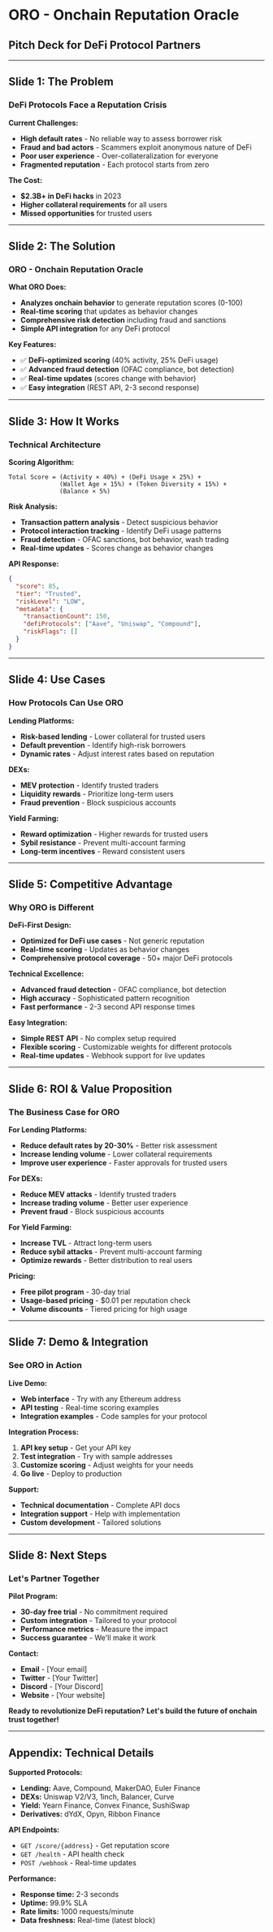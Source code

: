 # ORO - Onchain Reputation Oracle
## Pitch Deck for DeFi Protocol Partners

---

## **Slide 1: The Problem**
### DeFi Protocols Face a Reputation Crisis

**Current Challenges:**
- **High default rates** - No reliable way to assess borrower risk
- **Fraud and bad actors** - Scammers exploit anonymous nature of DeFi
- **Poor user experience** - Over-collateralization for everyone
- **Fragmented reputation** - Each protocol starts from zero

**The Cost:**
- **$2.3B+ in DeFi hacks** in 2023
- **Higher collateral requirements** for all users
- **Missed opportunities** for trusted users

---

## **Slide 2: The Solution**
### ORO - Onchain Reputation Oracle

**What ORO Does:**
- **Analyzes onchain behavior** to generate reputation scores (0-100)
- **Real-time scoring** that updates as behavior changes
- **Comprehensive risk detection** including fraud and sanctions
- **Simple API integration** for any DeFi protocol

**Key Features:**
- ✅ **DeFi-optimized scoring** (40% activity, 25% DeFi usage)
- ✅ **Advanced fraud detection** (OFAC compliance, bot detection)
- ✅ **Real-time updates** (scores change with behavior)
- ✅ **Easy integration** (REST API, 2-3 second response)

---

## **Slide 3: How It Works**
### Technical Architecture

**Scoring Algorithm:**
```
Total Score = (Activity × 40%) + (DeFi Usage × 25%) + 
              (Wallet Age × 15%) + (Token Diversity × 15%) + 
              (Balance × 5%)
```

**Risk Analysis:**
- **Transaction pattern analysis** - Detect suspicious behavior
- **Protocol interaction tracking** - Identify DeFi usage patterns
- **Fraud detection** - OFAC sanctions, bot behavior, wash trading
- **Real-time updates** - Scores change as behavior changes

**API Response:**
```json
{
  "score": 85,
  "tier": "Trusted",
  "riskLevel": "LOW",
  "metadata": {
    "transactionCount": 150,
    "defiProtocols": ["Aave", "Uniswap", "Compound"],
    "riskFlags": []
  }
}
```

---

## **Slide 4: Use Cases**
### How Protocols Can Use ORO

**Lending Platforms:**
- **Risk-based lending** - Lower collateral for trusted users
- **Default prevention** - Identify high-risk borrowers
- **Dynamic rates** - Adjust interest rates based on reputation

**DEXs:**
- **MEV protection** - Identify trusted traders
- **Liquidity rewards** - Prioritize long-term users
- **Fraud prevention** - Block suspicious accounts

**Yield Farming:**
- **Reward optimization** - Higher rewards for trusted users
- **Sybil resistance** - Prevent multi-account farming
- **Long-term incentives** - Reward consistent users

---

## **Slide 5: Competitive Advantage**
### Why ORO is Different

**DeFi-First Design:**
- **Optimized for DeFi use cases** - Not generic reputation
- **Real-time scoring** - Updates as behavior changes
- **Comprehensive protocol coverage** - 50+ major DeFi protocols

**Technical Excellence:**
- **Advanced fraud detection** - OFAC compliance, bot detection
- **High accuracy** - Sophisticated pattern recognition
- **Fast performance** - 2-3 second API response times

**Easy Integration:**
- **Simple REST API** - No complex setup required
- **Flexible scoring** - Customizable weights for different protocols
- **Real-time updates** - Webhook support for live updates

---

## **Slide 6: ROI & Value Proposition**
### The Business Case for ORO

**For Lending Platforms:**
- **Reduce default rates by 20-30%** - Better risk assessment
- **Increase lending volume** - Lower collateral requirements
- **Improve user experience** - Faster approvals for trusted users

**For DEXs:**
- **Reduce MEV attacks** - Identify trusted traders
- **Increase trading volume** - Better user experience
- **Prevent fraud** - Block suspicious accounts

**For Yield Farming:**
- **Increase TVL** - Attract long-term users
- **Reduce sybil attacks** - Prevent multi-account farming
- **Optimize rewards** - Better distribution to real users

**Pricing:**
- **Free pilot program** - 30-day trial
- **Usage-based pricing** - $0.01 per reputation check
- **Volume discounts** - Tiered pricing for high usage

---

## **Slide 7: Demo & Integration**
### See ORO in Action

**Live Demo:**
- **Web interface** - Try with any Ethereum address
- **API testing** - Real-time scoring examples
- **Integration examples** - Code samples for your protocol

**Integration Process:**
1. **API key setup** - Get your API key
2. **Test integration** - Try with sample addresses
3. **Customize scoring** - Adjust weights for your needs
4. **Go live** - Deploy to production

**Support:**
- **Technical documentation** - Complete API docs
- **Integration support** - Help with implementation
- **Custom development** - Tailored solutions

---

## **Slide 8: Next Steps**
### Let's Partner Together

**Pilot Program:**
- **30-day free trial** - No commitment required
- **Custom integration** - Tailored to your protocol
- **Performance metrics** - Measure the impact
- **Success guarantee** - We'll make it work

**Contact:**
- **Email** - [Your email]
- **Twitter** - [Your Twitter]
- **Discord** - [Your Discord]
- **Website** - [Your website]

**Ready to revolutionize DeFi reputation?**
**Let's build the future of onchain trust together!**

---

## **Appendix: Technical Details**

**Supported Protocols:**
- **Lending:** Aave, Compound, MakerDAO, Euler Finance
- **DEXs:** Uniswap V2/V3, 1inch, Balancer, Curve
- **Yield:** Yearn Finance, Convex Finance, SushiSwap
- **Derivatives:** dYdX, Opyn, Ribbon Finance

**API Endpoints:**
- `GET /score/{address}` - Get reputation score
- `GET /health` - API health check
- `POST /webhook` - Real-time updates

**Performance:**
- **Response time:** 2-3 seconds
- **Uptime:** 99.9% SLA
- **Rate limits:** 1000 requests/minute
- **Data freshness:** Real-time (latest block)
